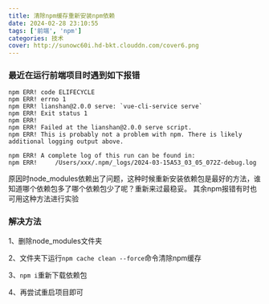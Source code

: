 ```yaml
---
title: 清除npm缓存重新安装npm依赖
date: 2024-02-28 23:10:55
tags: ['前端', 'npm']
categories: 技术
cover: http://sunowc60i.hd-bkt.clouddn.com/cover6.png
---
```


### 最近在运行前端项目时遇到如下报错
```
npm ERR! code ELIFECYCLE
npm ERR! errno 1
npm ERR! lianshan@2.0.0 serve: `vue-cli-service serve`
npm ERR! Exit status 1
npm ERR! 
npm ERR! Failed at the lianshan@2.0.0 serve script.
npm ERR! This is probably not a problem with npm. There is likely additional logging output above.

npm ERR! A complete log of this run can be found in:
npm ERR!     /Users/xxx/.npm/_logs/2024-03-15A53_03_05_072Z-debug.log

```

原因时node_modules依赖出了问题，这种时候重新安装依赖包是最好的方法，谁知道哪个依赖包多了哪个依赖包少了呢？重新来过最稳妥。
其余npm报错有时也可用这种方法进行实验

### 解决方法
1、删除node_modules文件夹

2、文件夹下运行`npm cache clean --force`命令清除npm缓存

3、`npm i`重新下载依赖包

4、再尝试重启项目即可
